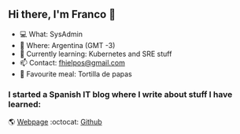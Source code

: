 ## Hi there, I'm Franco :wave:

- :computer: What: SysAdmin
- :round_pushpin:  Where: Argentina (GMT -3)
- :closed_book: Currently learning: Kubernetes and SRE stuff
- :mailbox: Contact: [fhielpos@gmail.com](mailto:fhielpos@gmail.com)
- :pizza: Favourite meal: Tortilla de papas

### I started a Spanish IT blog where I write about stuff I have learned:
:earth_americas: [Webpage](https://culpeo.blog) 
:octocat: [Github](https://github.com/culpeoit)

<!--
**fhielpos/fhielpos** is a ✨ _special_ ✨ repository because its `README.md` (this file) appears on your GitHub profile.

Here are some ideas to get you started:

- 🔭 I’m currently working on ...
- 🌱 I’m currently learning ...
- 👯 I’m looking to collaborate on ...
- 🤔 I’m looking for help with ...
- 💬 Ask me about ...
- 📫 How to reach me: ...
- 😄 Pronouns: ...
- ⚡ Fun fact: ...
-->
